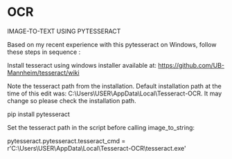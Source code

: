 # OCR
IMAGE-TO-TEXT USING PYTESSERACT

Based on my recent experience with this pytesseract on Windows, follow these steps in sequence :

Install tesseract using windows installer available at: https://github.com/UB-Mannheim/tesseract/wiki

Note the tesseract path from the installation. Default installation path at the time of this edit was: C:\Users\USER\AppData\Local\Tesseract-OCR. It may change so please check the installation path.

pip install pytesseract

Set the tesseract path in the script before calling image_to_string:

pytesseract.pytesseract.tesseract_cmd = r'C:\Users\USER\AppData\Local\Tesseract-OCR\tesseract.exe'
